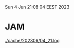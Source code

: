 Sun  4 Jun 21:08:04 EEST 2023
# JAM
<a href='./cache/202306/04_21.log'>./cache/202306/04_21.log</a>
